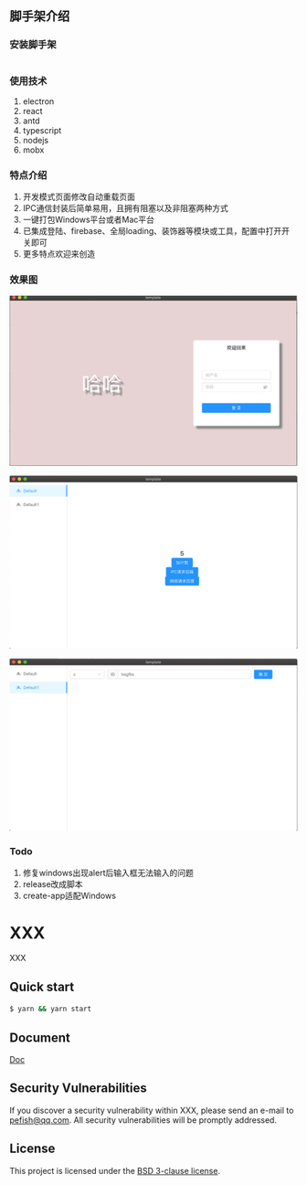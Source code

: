 ## 脚手架介绍

### 安装脚手架

```shell

```

### 使用技术

1. electron
2. react
3. antd
4. typescript
5. nodejs
6. mobx

### 特点介绍

1. 开发模式页面修改自动重载页面
2. IPC通信封装后简单易用，且拥有阻塞以及非阻塞两种方式
3. 一键打包Windows平台或者Mac平台
4. 已集成登陆、firebase、全局loading、装饰器等模块或工具，配置中打开开关即可
5. 更多特点欢迎来创造

### 效果图

![image](https://github.com/pefish/create-electron-app-template/blob/master/images/login.png)

![image](https://github.com/pefish/create-electron-app-template/blob/master/images/home_menu1.png)

![image](https://github.com/pefish/create-electron-app-template/blob/master/images/home_menu2.png)

### Todo

1. 修复windows出现alert后输入框无法输入的问题
2. release改成脚本
3. create-app适配Windows



# XXX

XXX

## Quick start

```sh
$ yarn && yarn start
```

## Document

[Doc](https://XXX)

## Security Vulnerabilities

If you discover a security vulnerability within XXX, please send an e-mail to [pefish@qq.com](mailto:pefish@qq.com). All security vulnerabilities will be promptly addressed.

## License

This project is licensed under the [BSD 3-clause license](LICENSE).

